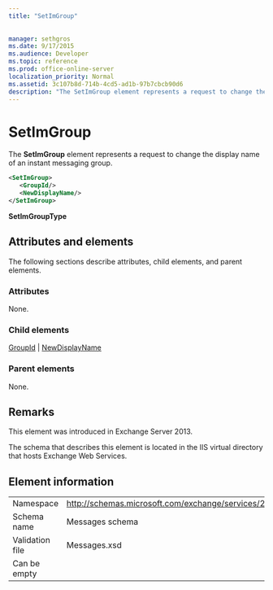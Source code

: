 ```yaml
---
title: "SetImGroup"
 
 
manager: sethgros
ms.date: 9/17/2015
ms.audience: Developer
ms.topic: reference
ms.prod: office-online-server
localization_priority: Normal
ms.assetid: 3c107b8d-714b-4cd5-ad1b-97b7cbcb90d6
description: "The SetImGroup element represents a request to change the display name of an instant messaging group."
---
```


# SetImGroup

The **SetImGroup** element represents a request to change the display name of an instant messaging group. 
  
```XML
<SetImGroup>
   <GroupId/>
   <NewDisplayName/>
</SetImGroup>
```

 **SetImGroupType**
## Attributes and elements

The following sections describe attributes, child elements, and parent elements.
  
### Attributes

None.
  
### Child elements

[GroupId](groupid.md) | [NewDisplayName](newdisplayname.md)
  
### Parent elements

None.
  
## Remarks

This element was introduced in Exchange Server 2013.
  
The schema that describes this element is located in the IIS virtual directory that hosts Exchange Web Services.
  
## Element information

|||
|:-----|:-----|
|Namespace  <br/> |http://schemas.microsoft.com/exchange/services/2006/messages  <br/> |
|Schema name  <br/> |Messages schema  <br/> |
|Validation file  <br/> |Messages.xsd  <br/> |
|Can be empty  <br/> ||
   

